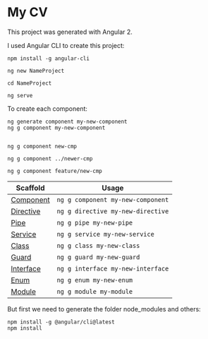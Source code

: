 My CV
======

This project was generated with Angular 2.

I used Angular CLI to create this project:

```text
npm install -g angular-cli

ng new NameProject

cd NameProject

ng serve
```

To create each component:
```
ng generate component my-new-component
ng g component my-new-component


ng g component new-cmp

ng g component ../newer-cmp

ng g component feature/new-cmp
```

Scaffold  | Usage
---       | ---
[Component](https://github.com/angular/angular-cli/wiki/generate-component) | `ng g component my-new-component`
[Directive](https://github.com/angular/angular-cli/wiki/generate-directive) | `ng g directive my-new-directive`
[Pipe](https://github.com/angular/angular-cli/wiki/generate-pipe)           | `ng g pipe my-new-pipe`
[Service](https://github.com/angular/angular-cli/wiki/generate-service)     | `ng g service my-new-service`
[Class](https://github.com/angular/angular-cli/wiki/generate-class)         | `ng g class my-new-class`
[Guard](https://github.com/angular/angular-cli/wiki/generate-guard)         | `ng g guard my-new-guard`
[Interface](https://github.com/angular/angular-cli/wiki/generate-interface) | `ng g interface my-new-interface`
[Enum](https://github.com/angular/angular-cli/wiki/generate-enum)           | `ng g enum my-new-enum`
[Module](https://github.com/angular/angular-cli/wiki/generate-module)       | `ng g module my-module`

But first we need to generate the folder node_modules and others:

```text
npm install -g @angular/cli@latest
npm install
```